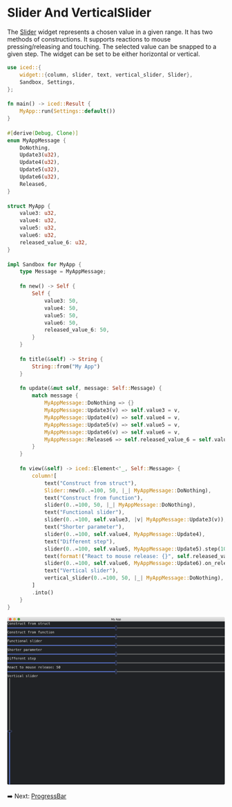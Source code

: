 # Slider And VerticalSlider

The [Slider](https://docs.iced.rs/iced/widget/slider/struct.Slider.html) widget represents a chosen value in a given range.
It has two methods of constructions.
It supports reactions to mouse pressing/releasing and touching.
The selected value can be snapped to a given step.
The widget can be set to be either horizontal or vertical.

```rust
use iced::{
    widget::{column, slider, text, vertical_slider, Slider},
    Sandbox, Settings,
};

fn main() -> iced::Result {
    MyApp::run(Settings::default())
}

#[derive(Debug, Clone)]
enum MyAppMessage {
    DoNothing,
    Update3(u32),
    Update4(u32),
    Update5(u32),
    Update6(u32),
    Release6,
}

struct MyApp {
    value3: u32,
    value4: u32,
    value5: u32,
    value6: u32,
    released_value_6: u32,
}

impl Sandbox for MyApp {
    type Message = MyAppMessage;

    fn new() -> Self {
        Self {
            value3: 50,
            value4: 50,
            value5: 50,
            value6: 50,
            released_value_6: 50,
        }
    }

    fn title(&self) -> String {
        String::from("My App")
    }

    fn update(&mut self, message: Self::Message) {
        match message {
            MyAppMessage::DoNothing => {}
            MyAppMessage::Update3(v) => self.value3 = v,
            MyAppMessage::Update4(v) => self.value4 = v,
            MyAppMessage::Update5(v) => self.value5 = v,
            MyAppMessage::Update6(v) => self.value6 = v,
            MyAppMessage::Release6 => self.released_value_6 = self.value6,
        }
    }

    fn view(&self) -> iced::Element<'_, Self::Message> {
        column![
            text("Construct from struct"),
            Slider::new(0..=100, 50, |_| MyAppMessage::DoNothing),
            text("Construct from function"),
            slider(0..=100, 50, |_| MyAppMessage::DoNothing),
            text("Functional slider"),
            slider(0..=100, self.value3, |v| MyAppMessage::Update3(v)),
            text("Shorter parameter"),
            slider(0..=100, self.value4, MyAppMessage::Update4),
            text("Different step"),
            slider(0..=100, self.value5, MyAppMessage::Update5).step(10),
            text(format!("React to mouse release: {}", self.released_value_6)),
            slider(0..=100, self.value6, MyAppMessage::Update6).on_release(MyAppMessage::Release6),
            text("Vertical slider"),
            vertical_slider(0..=100, 50, |_| MyAppMessage::DoNothing),
        ]
        .into()
    }
}
```

![Slider](./pic/slider.png)

:arrow_right:  Next: [ProgressBar](./progressbar.md)
